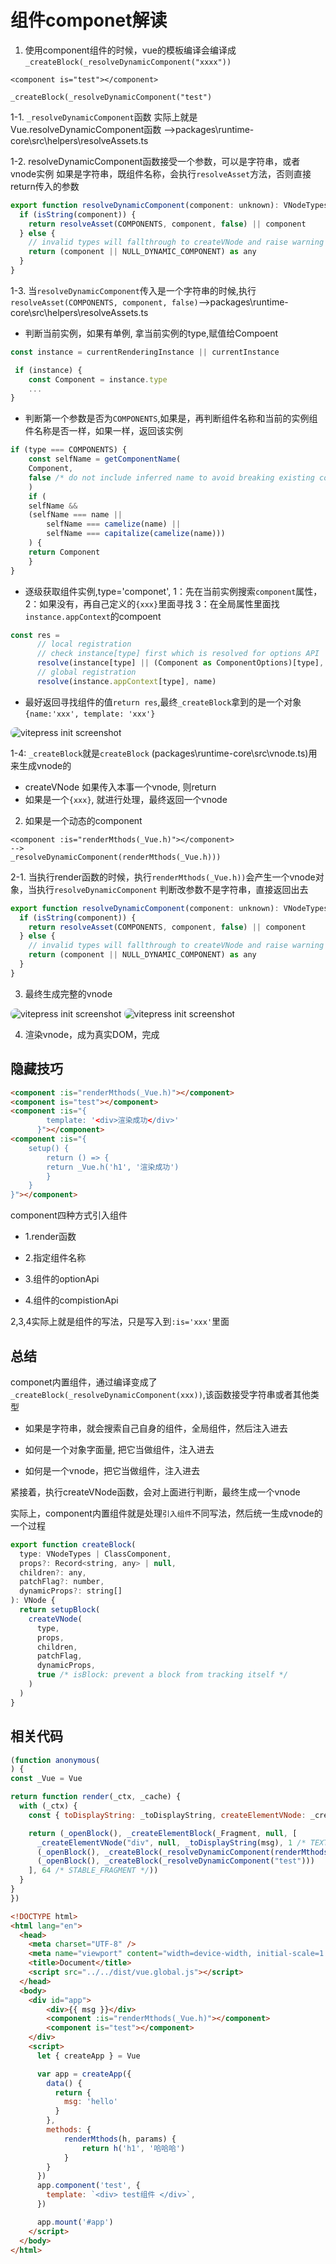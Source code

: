 # 组件componet解读

1. 使用component组件的时候，vue的模板编译会编译成`_createBlock(_resolveDynamicComponent("xxxx"))`
```
<component is="test"></component>

_createBlock(_resolveDynamicComponent("test")
```

1-1. `_resolveDynamicComponent`函数 实际上就是Vue.resolveDynamicComponent函数
-->packages\runtime-core\src\helpers\resolveAssets.ts


1-2. resolveDynamicComponent函数接受一个参数，可以是字符串，或者vnode实例
如果是字符串，既组件名称，会执行`resolveAsset`方法，否则直接return传入的参数

```js
export function resolveDynamicComponent(component: unknown): VNodeTypes {
  if (isString(component)) {
    return resolveAsset(COMPONENTS, component, false) || component
  } else {
    // invalid types will fallthrough to createVNode and raise warning
    return (component || NULL_DYNAMIC_COMPONENT) as any
  }
}
```

1-3. 当`resolveDynamicComponent`传入是一个字符串的时候,执行`resolveAsset(COMPONENTS, component, false)`-->packages\runtime-core\src\helpers\resolveAssets.ts

- 判断当前实例，如果有单例, 拿当前实例的type,赋值给Compoent
```js
const instance = currentRenderingInstance || currentInstance

 if (instance) {
    const Component = instance.type
    ...
}
```

- 判断第一个参数是否为`COMPONENTS`,如果是，再判断组件名称和当前的实例组件名称是否一样，如果一样，返回该实例

```js
if (type === COMPONENTS) {
    const selfName = getComponentName(
    Component,
    false /* do not include inferred name to avoid breaking existing code */
    )
    if (
    selfName &&
    (selfName === name ||
        selfName === camelize(name) ||
        selfName === capitalize(camelize(name)))
    ) {
    return Component
    }
}
```

- 逐级获取组件实例,type='componet',
 1：先在当前实例搜索`component`属性，
 2：如果没有，再自己定义的`{xxx}`里面寻找
 3：在全局属性里面找`instance.appContext`的compoent

```js
const res =
      // local registration
      // check instance[type] first which is resolved for options API
      resolve(instance[type] || (Component as ComponentOptions)[type], name) ||
      // global registration
      resolve(instance.appContext[type], name)
```

- 最好返回寻找组件的值`return res`,最终`_createBlock`拿到的是一个对象`{name:'xxx', template: 'xxx'}`
<p>
  <img src="../.vitepress/public/component/compoent/1.jpg" alt="vitepress init screenshot" style="border-radius:8px">
</p>

1-4: `_createBlock`就是`createBlock` (packages\runtime-core\src\vnode.ts)用来生成vnode的

- createVNode 如果传入本事一个vnode, 则return
- 如果是一个`{xxx}`, 就进行处理，最终返回一个vnode

2. 如果是一个动态的component
```
<component :is="renderMthods(_Vue.h)"></component>
-->
_resolveDynamicComponent(renderMthods(_Vue.h)))
```

2-1. 当执行render函数的时候，执行`renderMthods(_Vue.h))`会产生一个vnode对象，当执行`resolveDynamicComponent`
判断改参数不是字符串，直接返回出去
```js
export function resolveDynamicComponent(component: unknown): VNodeTypes {
  if (isString(component)) {
    return resolveAsset(COMPONENTS, component, false) || component
  } else {
    // invalid types will fallthrough to createVNode and raise warning
    return (component || NULL_DYNAMIC_COMPONENT) as any
  }
}
```

3. 最终生成完整的vnode

<p>
  <img src="../.vitepress/public/component/compoent/2.jpg" alt="vitepress init screenshot" style="border-radius:8px">
  <img src="../.vitepress/public/component/compoent/3.jpg" alt="vitepress init screenshot" style="border-radius:8px">
</p>

4. 渲染vnode，成为真实DOM，完成



## 隐藏技巧

```html
<component :is="renderMthods(_Vue.h)"></component>
<component is="test"></component>
<component :is="{
        template: '<div>渲染成功</div>'
      }"></component>
<component :is="{
    setup() {
        return () => {
        return _Vue.h('h1', '渲染成功')
        }
    }
}"></component>
```
component四种方式引入组件

- 1.render函数

- 2.指定组件名称

- 3.组件的optionApi

- 4.组件的compistionApi

2,3,4实际上就是组件的写法，只是写入到`:is='xxx'`里面

## 总结

componet内置组件，通过编译变成了`_createBlock(_resolveDynamicComponent(xxx))`,该函数接受字符串或者其他类型
- 如果是字符串，就会搜索自己自身的组件，全局组件，然后注入进去

- 如何是一个对象字面量, 把它当做组件，注入进去

- 如何是一个vnode，把它当做组件，注入进去

紧接着，执行createVNode函数，会对上面进行判断，最终生成一个vnode

实际上，component内置组件就是处理`引入组件`不同写法，然后统一生成vnode的一个过程

```js
export function createBlock(
  type: VNodeTypes | ClassComponent,
  props?: Record<string, any> | null,
  children?: any,
  patchFlag?: number,
  dynamicProps?: string[]
): VNode {
  return setupBlock(
    createVNode(
      type,
      props,
      children,
      patchFlag,
      dynamicProps,
      true /* isBlock: prevent a block from tracking itself */
    )
  )
}
```

## 相关代码
```js
(function anonymous(
) {
const _Vue = Vue

return function render(_ctx, _cache) {
  with (_ctx) {
    const { toDisplayString: _toDisplayString, createElementVNode: _createElementVNode, resolveDynamicComponent: _resolveDynamicComponent, openBlock: _openBlock, createBlock: _createBlock, Fragment: _Fragment, createElementBlock: _createElementBlock } = _Vue

    return (_openBlock(), _createElementBlock(_Fragment, null, [
      _createElementVNode("div", null, _toDisplayString(msg), 1 /* TEXT */),
      (_openBlock(), _createBlock(_resolveDynamicComponent(renderMthods(_Vue.h)))),
      (_openBlock(), _createBlock(_resolveDynamicComponent("test")))
    ], 64 /* STABLE_FRAGMENT */))
  }
}
})
```

```html
<!DOCTYPE html>
<html lang="en">
  <head>
    <meta charset="UTF-8" />
    <meta name="viewport" content="width=device-width, initial-scale=1.0" />
    <title>Document</title>
    <script src="../../dist/vue.global.js"></script>
  </head>
  <body>
    <div id="app">
        <div>{{ msg }}</div>
        <component :is="renderMthods(_Vue.h)"></component>
        <component is="test"></component>
    </div>
    <script>
      let { createApp } = Vue

      var app = createApp({
        data() {
          return {
            msg: 'hello'
          }
        },
        methods: {
            renderMthods(h, params) {
                return h('h1', '哈哈哈')
            }
        }
      })
      app.component('test', {
        template: `<div> test组件 </div>`,
      })

      app.mount('#app')
    </script>
  </body>
</html>

```

